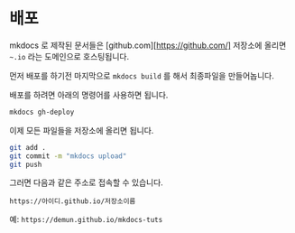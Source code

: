 # 배포

mkdocs 로 제작된 문서들은 [github.com][https://github.com/] 저장소에 올리면 `~.io` 라는 도메인으로 호스팅됩니다.

먼저 배포를 하기전 마지막으로 `mkdocs build` 를 해서 최종파일을 만들어놉니다.

배포를 하려면 아래의 명령어를 사용하면 됩니다.

```sh
mkdocs gh-deploy
```

이제 모든 파일들을 저장소에 올리면 됩니다.

```sh
git add .
git commit -m "mkdocs upload"
git push
```

그러면 다음과 같은 주소로 접속할 수 있습니다.

`https://아이디.github.io/저장소이름` 

예: `https://demun.github.io/mkdocs-tuts` 